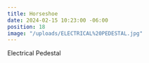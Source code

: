 ```yaml
---
title: Horseshoe
date: 2024-02-15 10:23:00 -06:00
position: 18
image: "/uploads/ELECTRICAL%20PEDESTAL.jpg"
---
```


Electrical Pedestal
